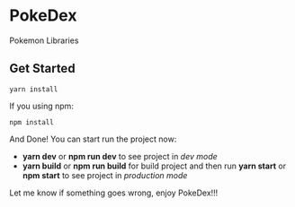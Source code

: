 # PokeDex
Pokemon Libraries

## Get Started

    yarn install

If you using npm:

    npm install

And Done! You can start run the project now:

 - **yarn dev** or **npm run dev** to see project in *dev mode*
 - **yarn build** or **npm run build** for build project and then run **yarn start** or **npm start** to see project in *production mode*

Let me know if something goes wrong, enjoy PokeDex!!!
